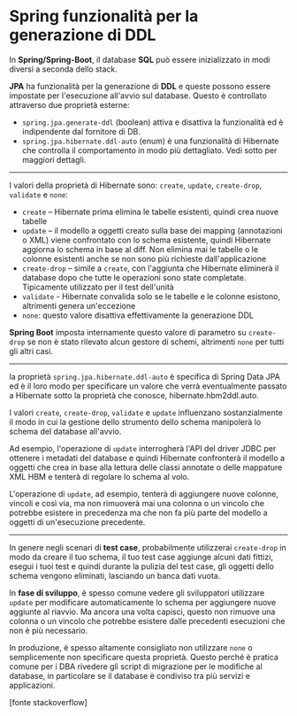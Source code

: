 # Spring funzionalità per la generazione di DDL

In **Spring/Spring-Boot**, il database **SQL** può essere inizializzato in modi diversi a seconda dello stack.

**JPA** ha funzionalità per la generazione di **DDL** e queste possono essere impostate per l'esecuzione all'avvio sul database. Questo è controllato attraverso due proprietà esterne:

* `spring.jpa.generate-ddl` (boolean) attiva e disattiva la funzionalità ed è indipendente dal fornitore di DB.
* `spring.jpa.hibernate.ddl-auto` (enum) è una funzionalità di Hibernate che controlla il comportamento in modo più dettagliato. Vedi sotto per maggiori dettagli.

---

I valori della proprietà di Hibernate sono: `create`, `update`, `create-drop`, `validate` e `none`:

* `create` – Hibernate prima elimina le tabelle esistenti, quindi crea nuove tabelle
* `update` – il modello a oggetti creato sulla base dei mapping (annotazioni o XML) viene confrontato con lo schema esistente, quindi Hibernate aggiorna lo schema in base al diff. Non elimina mai le tabelle o le colonne esistenti anche se non sono più richieste dall'applicazione
* `create-drop` – simile a `create`, con l'aggiunta che Hibernate eliminerà il database dopo che tutte le operazioni sono state completate. Tipicamente utilizzato per il test dell'unità
* `validate` - Hibernate convalida solo se le tabelle e le colonne esistono, altrimenti genera un'eccezione
* `none`: questo valore disattiva effettivamente la generazione DDL

**Spring Boot** imposta internamente questo valore di parametro su `create-drop` se non è stato rilevato alcun gestore di schemi, altrimenti `none` per tutti gli altri casi.

---

la proprietà `spring.jpa.hibernate.ddl-auto` è specifica di Spring Data JPA ed è il loro modo per specificare un valore che verrà eventualmente passato a Hibernate sotto la proprietà che conosce, hibernate.hbm2ddl.auto.

I valori `create`, `create-drop`, `validate` e `update` influenzano sostanzialmente il modo in cui la gestione dello strumento dello schema manipolerà lo schema del database all'avvio.

Ad esempio, l'operazione di `update` interrogherà l'API del driver JDBC per ottenere i metadati del database e quindi Hibernate confronterà il modello a oggetti che crea in base alla lettura delle classi annotate o delle mappature XML HBM e tenterà di regolare lo schema al volo.

L'operazione di `update`, ad esempio, tenterà di aggiungere nuove colonne, vincoli e così via, ma non rimuoverà mai una colonna o un vincolo che potrebbe esistere in precedenza ma che non fa più parte del modello a oggetti di un'esecuzione precedente.

---

In genere negli scenari di **test case**, probabilmente utilizzerai `create-drop` in modo da creare il tuo schema, il tuo test case aggiunge alcuni dati fittizi, esegui i tuoi test e quindi durante la pulizia del test case, gli oggetti dello schema vengono eliminati, lasciando un banca dati vuota.

In **fase di sviluppo**, è spesso comune vedere gli sviluppatori utilizzare `update` per modificare automaticamente lo schema per aggiungere nuove aggiunte al riavvio. Ma ancora una volta capisci, questo non rimuove una colonna o un vincolo che potrebbe esistere dalle precedenti esecuzioni che non è più necessario.

In produzione, è spesso altamente consigliato non utilizzare `none` o semplicemente non specificare questa proprietà. Questo perché è pratica comune per i DBA rivedere gli script di migrazione per le modifiche al database, in particolare se il database è condiviso tra più servizi e applicazioni.

[fonte stackoverflow]
